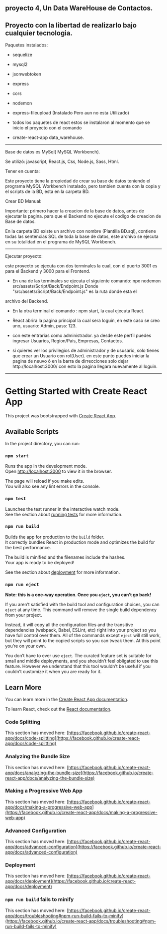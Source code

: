 proyecto 4, Un Data WareHouse de Contactos.
-------------------------------------------

Proyecto con la libertad de realizarlo bajo cualquier tecnologia.
------------------------------------

Paquetes instalados:

* sequelize
* mysql2
* jsonwebtoken
* express
* cors
* nodemon
* express-fileupload (Instalado Pero aun no esta Utilizado)

* todos los paquetes de react estos se instalaron al momento que se inicio el proyecto con el comando
* create-react-app data_warehouse.

-----------

Base de datos es MySql( MySQL Workbench).

Se utilizó:
javascript, React.js, Css, Node.js, Sass, Html.

Tener en cuenta: 

Este proyecto tiene la propiedad de crear su base de datos teniendo el programa MySQL Workbench instalado, pero tambien cuenta con la copia y el scripts de la BD, esta en la carpeta BD.

Crear BD Manual: 

Importante: primero hacer la creacion de la base de datos, antes de ejecutar la pagina. para que el Backend no ejecute el codigo de creacion de Base de datos.

En la carpeta BD existe un archivo con nombre (Plantilla BD.sql), contiene todas las sentencias SQL de toda la base de datos, este archivo se ejecuta en su totalidad en el programa de MySQL Workbench.


-----------

Ejecutar proyecto:

este proyecto se ejecuta con dos terminales la cual, con el puerto 3001 es para el Backend y 3000 para el Frontend.

* En una de las terminales se ejecuta el siguiente comando: npx nodemon src/assets/Script/Back/Endpoint.js Donde "src/assets/Script/Back/Endpoint.js" es la ruta donde esta el

archivo del Backend.


* En la otra terminal el comando : npm start, la cual ejecuta React.

* React abrira la pagina principal la cual sera loguin, en este caso se creo uno, usuario: Admin, pass: 123.

* con este entrarias como administrador. ya desde este perfil puedes ingresar Usuarios, Region/Pais, Empresas, Contactos.

* si quieres ver los privilegios de administrador y de ususario, solo tienes que crear un Usuario con rol(User). en este punto puedes iniciar la pagina de neuvo ó en la barra de dirrecciones solo dejar http://localhost:3000/ con esto la pagina llegara nuevamente al loguin. 


-------------------------------------------------------------------------------------------------------------------------------------------------------------------------------


# Getting Started with Create React App

This project was bootstrapped with [Create React App](https://github.com/facebook/create-react-app).

## Available Scripts

In the project directory, you can run:

### `npm start`

Runs the app in the development mode.\
Open [http://localhost:3000](http://localhost:3000) to view it in the browser.

The page will reload if you make edits.\
You will also see any lint errors in the console.

### `npm test`

Launches the test runner in the interactive watch mode.\
See the section about [running tests](https://facebook.github.io/create-react-app/docs/running-tests) for more information.

### `npm run build`

Builds the app for production to the `build` folder.\
It correctly bundles React in production mode and optimizes the build for the best performance.

The build is minified and the filenames include the hashes.\
Your app is ready to be deployed!

See the section about [deployment](https://facebook.github.io/create-react-app/docs/deployment) for more information.

### `npm run eject`

**Note: this is a one-way operation. Once you `eject`, you can’t go back!**

If you aren’t satisfied with the build tool and configuration choices, you can `eject` at any time. This command will remove the single build dependency from your project.

Instead, it will copy all the configuration files and the transitive dependencies (webpack, Babel, ESLint, etc) right into your project so you have full control over them. All of the commands except `eject` will still work, but they will point to the copied scripts so you can tweak them. At this point you’re on your own.

You don’t have to ever use `eject`. The curated feature set is suitable for small and middle deployments, and you shouldn’t feel obligated to use this feature. However we understand that this tool wouldn’t be useful if you couldn’t customize it when you are ready for it.

## Learn More

You can learn more in the [Create React App documentation](https://facebook.github.io/create-react-app/docs/getting-started).

To learn React, check out the [React documentation](https://reactjs.org/).

### Code Splitting

This section has moved here: [https://facebook.github.io/create-react-app/docs/code-splitting](https://facebook.github.io/create-react-app/docs/code-splitting)

### Analyzing the Bundle Size

This section has moved here: [https://facebook.github.io/create-react-app/docs/analyzing-the-bundle-size](https://facebook.github.io/create-react-app/docs/analyzing-the-bundle-size)

### Making a Progressive Web App

This section has moved here: [https://facebook.github.io/create-react-app/docs/making-a-progressive-web-app](https://facebook.github.io/create-react-app/docs/making-a-progressive-web-app)

### Advanced Configuration

This section has moved here: [https://facebook.github.io/create-react-app/docs/advanced-configuration](https://facebook.github.io/create-react-app/docs/advanced-configuration)

### Deployment

This section has moved here: [https://facebook.github.io/create-react-app/docs/deployment](https://facebook.github.io/create-react-app/docs/deployment)

### `npm run build` fails to minify

This section has moved here: [https://facebook.github.io/create-react-app/docs/troubleshooting#npm-run-build-fails-to-minify](https://facebook.github.io/create-react-app/docs/troubleshooting#npm-run-build-fails-to-minify)







<!-- 


 <main>
           <section>
               <h1>Crear Usuario</h1>
               <form className="login_formulario">
                    <div>
                        <label className="grupo_formulario">Usuario</label>
                        <input type="text" Name="Usuario"/>
                    </div>

                    <div>
                        <label className="grupo_formulario">Nombre</label>
                        <input type="text" Name="Nombre"/>
                    </div>

                    <div>
                        <label className="grupo_formulario">Apellido</label>
                        <input type="text" Name="Apellido"/>
                    </div>

                    <div>
                        <label className="grupo_formulario">Email</label>
                        <input type="text" Name="Email"/>
                    </div>

                    <div>
                        <label className="grupo_formulario">Perfil</label>
                        <input type="text" Name="Perfil"/>
                    </div>

                    <div>
                        <label className="grupo_formulario">Contraseña</label>
                        <input type="text" Name="Contraseña"/>
                    </div>

                    <div>
                        <label className="grupo_formulario">Repetir Contraseña</label>
                        <input type="text" Name="Repetir_Contraseña"/>
                    </div>

                    <div>
                        <input type="submit" Value="Crear"/>
                    </div>


               </form>
                
           </section>
       </main> -->
